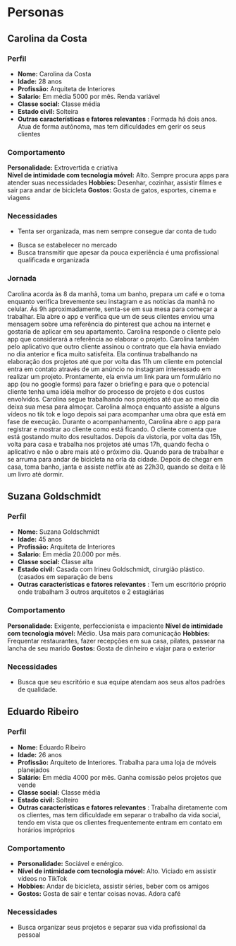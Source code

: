 # Personas

## Carolina da Costa
### Perfil
- **Nome:** Carolina da Costa
- **Idade:** 28 anos
- **Profissão:** Arquiteta de Interiores
- **Salario:** Em média 5000 por mês. Renda variável
- **Classe social:** Classe média
- **Estado civil:** Solteira
- **Outras características e fatores relevantes** : Formada há dois anos. Atua de forma autônoma, mas tem dificuldades em gerir os seus clientes

### Comportamento
**Personalidade:** Extrovertida e criativa  
**Nível de intimidade com tecnologia móvel:** Alto. Sempre procura apps para atender suas necessidades
**Hobbies:** Desenhar, cozinhar, assistir filmes e sair para andar de bicicleta
**Gostos:** Gosta de gatos, esportes, cinema e viagens

### Necessidades
- Tenta ser organizada, mas nem sempre consegue dar conta de tudo
* Busca se estabelecer no mercado
* Busca transmitir que apesar da pouca experiência é uma profissional qualificada e organizada

### Jornada
Carolina acorda às 8 da manhã, toma um banho, prepara um café e o toma enquanto verifica brevemente seu instagram e as notícias da manhã no celular. Às 9h aproximadamente, senta-se em sua mesa para começar a trabalhar. Ela abre o app e verifica que um de seus clientes enviou uma mensagem sobre uma referência do pinterest que achou na internet e gostaria de aplicar em seu apartamento. Carolina responde o cliente pelo app que considerará a referência ao elaborar o projeto.
Carolina também pelo aplicativo que outro cliente assinou o contrato que ela havia enviado no dia anterior e fica muito satisfeita. Ela continua trabalhando na elaboração dos projetos até que por volta das 11h um cliente em potencial entra em contato através de um anúncio no instagram interessado em realizar um projeto. Prontamente, ela envia um link para um formulário no app (ou no google forms) para fazer o briefing e para que o potencial cliente tenha uma idéia melhor do processo de projeto e dos custos envolvidos. Carolina segue trabalhando nos projetos até que ao meio dia deixa sua mesa para almoçar.
Carolina almoça enquanto assiste a alguns vídeos no tik tok e logo depois sai para acompanhar uma obra que está em fase de execução. Durante o acompanhamento, Carolina abre o app para registrar e mostrar ao cliente como está ficando. O cliente comenta que está gostando muito dos resultados. Depois da vistoria, por volta das 15h, volta para casa e trabalha nos projetos até umas 17h, quando fecha o aplicativo e não o abre mais até o próximo dia. Quando para de trabalhar e se arruma para andar de bicicleta na orla da cidade. Depois de chegar em casa, toma banho, janta e assiste netflix até as 22h30, quando se deita e lê um livro até dormir.

## Suzana Goldschmidt
### Perfil
- **Nome:** Suzana Goldschmidt
- **Idade:** 45 anos
- **Profissão:** Arquiteta de Interiores
- **Salario:** Em média 20.000 por mês.
- **Classe social:** Classe alta
- **Estado civil:** Casada com Irineu Goldschmidt, cirurgião plástico. (casados em separação de bens
- **Outras características e fatores relevantes** : Tem um escritório próprio onde trabalham 3 outros arquitetos e 2 estagiárias

### Comportamento
**Personalidade:** Exigente, perfeccionista e impaciente
**Nível de intimidade com tecnologia móvel:** Médio. Usa mais para comunicação
**Hobbies:** Frequentar restaurantes, fazer recepções em sua casa, pilates, passear na lancha de seu marido
**Gostos:** Gosta de dinheiro e viajar para o exterior

### Necessidades
* Busca que seu escritório e sua equipe atendam aos seus altos padrões de qualidade.

## Eduardo Ribeiro
### Perfil
- **Nome:** Eduardo Ribeiro
- **Idade:** 26 anos
- **Profissão:** Arquiteto de Interiores. Trabalha para uma loja de móveis planejados
- **Salário:** Em média 4000 por mês. Ganha comissão pelos projetos que vende
- **Classe social:** Classe média
- **Estado civil:** Solteiro
- **Outras características e fatores relevantes** : Trabalha diretamente com os clientes, mas tem dificuldade em separar o trabalho da vida social, tendo em vista que os clientes frequentemente entram em contato em horários impróprios

### Comportamento
- **Personalidade:** Sociável e enérgico.
- **Nível de intimidade com tecnologia móvel:** Alto. Viciado em assistir vídeos no TikTok
- **Hobbies:** Andar de bicicleta, assistir séries, beber com os amigos
- **Gostos:** Gosta de sair e tentar coisas novas. Adora café

### Necessidades
* Busca organizar seus projetos e separar sua vida profissional da pessoal